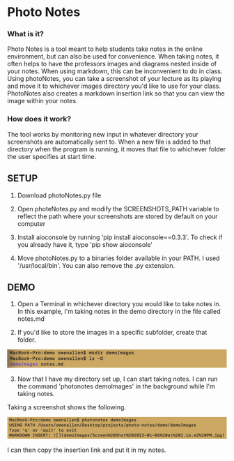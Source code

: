# Photo Notes

### What is it?

Photo Notes is a tool meant to help students take notes in the online environment, but can also be used for convenience.  When taking notes, it often helps to have the professors images and diagrams nested inside of your notes.  When using markdown, this can be inconvenient to do in class.  Using photoNotes, you can take a screenshot of your lecture as its playing and move it to whichever images directory you'd like to use for your class.  PhotoNotes also creates a markdown insertion link so that you can view the image within your notes.

### How does it work?

The tool works by monitoring new input in whatever directory your screenshots are automatically sent to.  When a new file is added to that directory when the program is running, it moves that file to whichever folder the user specifies at start time.


## SETUP

1. Download photoNotes.py file

2. Open photeNotes.py and modify the SCREENSHOTS_PATH variable to reflect the path where your screenshots are stored by default on your computer

3. Install aioconsole by running 'pip install aioconsole==0.3.3'.  To check if you already have it, type 'pip show aioconsole'

4. Move photoNotes.py to a binaries folder available in your PATH.  I used '/usr/local/bin'.  You can also remove the .py extension.


## DEMO

1. Open a Terminal in whichever directory you would like to take notes in.  In this example, I'm taking notes in the demo directory in the file called notes.md

2. If you'd like to store the images in a specific subfolder, create that folder.

![](images/Screen%20Shot%202022-01-06%20at%202.18.36%20PM.jpg)

3. Now that I have my directory set up, I can start taking notes.  I can run the command 'photonotes demoImages' in the background while I'm taking notes.

Taking a screenshot shows the following.

![](images/Screen%20Shot%202022-01-06%20at%202.27.39%20PM.jpg)

I can then copy the insertion link and put it in my notes.

